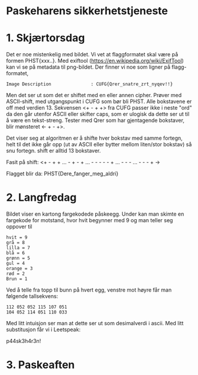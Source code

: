 # Paskeharens sikkerhetstjeneste 

# 1. Skjærtorsdag 

Det er noe mistenkelig med bildet. Vi vet at flaggformatet skal være på formen PHST{xxx..}. Med exiftool (https://en.wikipedia.org/wiki/ExifTool) kan vi se på metadata til png-bildet. Der finner vi noe som ligner på flagg-formatet, 

```
Image Description               : CUFG{Qrer_snatre_zrt_nyqev!!}
```

Men det ser ut som det er shiftet med en eller annen cipher. Prøver med ASCII-shift, med utgangspunkt i CUFG som bør bli PHST. Alle bokstavene er off med verdien 13. Sekvensen <+ - + +> fra CUFG passer ikke i neste "ord" da den går utenfor ASCII eller skifter caps, som er ulogisk da dette ser ut til å være en tekst-streng. 
Tester med Qrer som har gjentagende bokstaver, blir mønsteret <- + - +>. 

Det viser seg at algoritmen er å shifte hver bokstav med samme fortegn, helt til det ikke går opp (ut av ASCII eller bytter mellom liten/stor bokstav) så snu fortegn. shift er alltid 13 bokstaver. 

Fasit på shift:
<+ - + + ... - + - + ... - - - - - + ... - - - ... - - - + ->

Flagget blir da:
PHST{Dere_fanger_meg_aldri}

# 2. Langfredag

Bildet viser en kartong fargekodede påskeegg. Under kan man skimte en fargekode for motstand, hvor hvit begynner med 9 og man teller seg oppover til 
```
hvit = 9
grå = 8
lilla = 7
blå = 6
grønn = 5
gul = 4
orange = 3
rød = 2
Brun = 1
```
Ved å telle fra topp til bunn på hvert egg, venstre mot høyre får man følgende tallsekvens:
```
112 052 052 115 107 051
104 052 114 051 110 033
```
Med litt intuisjon ser man at dette ser ut som desimalverdi i ascii. Med litt substitusjon får vi i Leetspeak: 

p44sk3h4r3n!


# 3. Paskeaften

